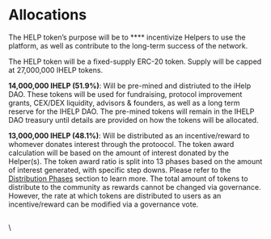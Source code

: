 # Allocations

The HELP token’s purpose will be to **** incentivize Helpers to use the platform, as well as contribute to the long-term success of the network.&#x20;

The HELP token will be a fixed-supply ERC-20 token. Supply will be capped at 27,000,000 IHELP tokens.&#x20;

**14,000,000 IHELP (51.9%)**: Will be pre-mined and distriuted to the iHelp DAO. These tokens will be used for fundraising, protocol improvement grants, CEX/DEX liquidity, advisors & founders, as well as a long term reserve for the IHELP DAO. The pre-mined tokens will remain in the IHELP DAO treasury until details are provided on how the tokens will be allocated.&#x20;

**13,000,000 IHELP (48.1%)**: Will be distributed as an incentive/reward to whomever donates interest through the protoocol. The token award calculation will be based on the amount of interest donated by the Helper(s). The token award ratio is split into 13 phases based on the amount of interest generated, with specific step downs. Please refer to the [Distribution Phases](distribution-phases.md) section to learn more. The total amount of tokens to distribute to the community as rewards cannot be changed via governance. However, the rate at which tokens are distributed to users as an incentive/reward can be modified via a governance vote.&#x20;

##

\
